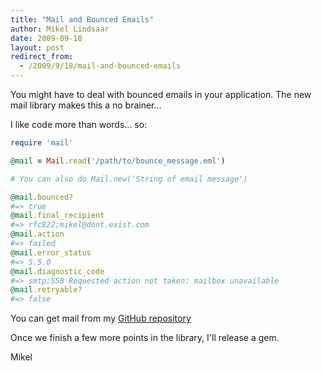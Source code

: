 ```yaml
---
title: "Mail and Bounced Emails"
author: Mikel Lindsaar
date: 2009-09-18
layout: post
redirect_from:
  - /2009/9/18/mail-and-bounced-emails
---
```

You might have to deal with bounced emails in your application. The new
mail library makes this a no brainer...

I like code more than words... so:

``` ruby
require 'mail'

@mail = Mail.read('/path/to/bounce_message.eml')

# You can also do Mail.new('String of email message')

@mail.bounced?
#=> true
@mail.final_recipient
#=> rfc822;mikel@dont.exist.com
@mail.action
#=> failed
@mail.error_status
#=> 5.5.0
@mail.diagnostic_code  
#=> smtp;550 Requested action not taken: mailbox unavailable 
@mail.retryable?
#=> false
```

You can get mail from my [GitHub
repository](http://www.github.com/mikel/mail/)

Once we finish a few more points in the library, I'll release a gem.

Mikel

